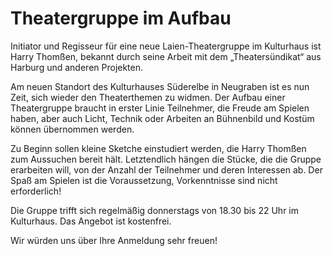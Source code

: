 # Theatergruppe im Aufbau

Initiator und Regisseur für eine neue Laien-Theatergruppe im Kulturhaus
ist Harry Thomßen, bekannt durch seine Arbeit mit dem „Theatersündikat“
aus Harburg und anderen Projekten.

Am neuen Standort des Kulturhauses Süderelbe in Neugraben ist es nun
Zeit, sich wieder den Theaterthemen zu widmen. Der Aufbau einer
Theatergruppe braucht in erster Linie Teilnehmer, die Freude am Spielen
haben, aber auch Licht, Technik oder Arbeiten an Bühnenbild und Kostüm
können übernommen werden.

Zu Beginn sollen kleine Sketche einstudiert werden, die Harry Thomßen
zum Aussuchen bereit hält. Letztendlich hängen die Stücke, die die
Gruppe erarbeiten will, von der Anzahl der Teilnehmer und deren
Interessen ab. Der Spaß am Spielen ist die Voraussetzung, Vorkenntnisse
sind nicht erforderlich!

Die Gruppe trifft sich regelmäßig donnerstags von 18.30 bis 22 Uhr im
Kulturhaus. Das Angebot ist kostenfrei.

Wir würden uns über Ihre Anmeldung sehr freuen!
